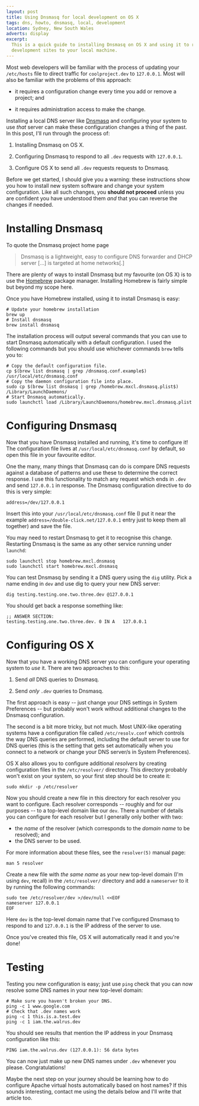 ```yaml
---
layout: post
title: Using Dnsmasq for local development on OS X
tags: dns, howto, dnsmasq, local, development
location: Sydney, New South Wales
adverts: display
excerpt: 
  This is a quick guide to installing Dnsmasq on OS X and using it to redirect
  development sites to your local machine.
---
```


Most web developers will be familiar with the process of updating your
`/etc/hosts` file to direct traffic for `coolproject.dev` to `127.0.0.1`. Most
will also be familiar with the problems of this approach:

- it requires a configuration change every time you add or remove a project; and

- it requires administration access to make the change.

Installing a local DNS server like [Dnsmasq][dnsmasq] and configuring your
system to use *that* server can make these configuration changes a thing of the
past. In this post, I'll run through the process of:

1. Installing Dnsmasq on OS X.

2. Configuring Dnsmasq to respond to all `.dev` requests with `127.0.0.1`.

3. Configure OS X to send all `.dev` requests requests to Dnsmasq.

[dnsmasq]: http://www.thekelleys.org.uk/dnsmasq/doc.html

Before we get started, I should give you a warning: these instructions show you
how to install new system software and change your system configuration. Like
all such changes, you **should not proceed** unless you are confident you have
understood them *and* that you can reverse the changes if needed.

# Installing Dnsmasq

To quote the Dnsmasq project home page

> Dnsmasq is a lightweight, easy to configure DNS forwarder and DHCP
> server [...] is targeted at home networks[.]

There are plenty of ways to install Dnsmasq but my favourite (on OS X) is to
use the [Homebrew][] package manager. Installing Homebrew is fairly simple but
beyond my scope here.

[Homebrew]: http://brew.sh

Once you have Homebrew installed, using it to install Dnsmasq is easy:

````{.bash}
# Update your homebrew installation
brew up
# Install dnsmasq
brew install dnsmasq
````

The installation process will output several commands that you can use to start
Dnsmasq automatically with a default configuration. I used the following
commands but you should use whichever commands `brew` tells you to:

````{.bash}
# Copy the default configuration file.
cp $(brew list dnsmasq | grep /dnsmasq.conf.example$) /usr/local/etc/dnsmasq.conf
# Copy the daemon configuration file into place.
sudo cp $(brew list dnsmasq | grep /homebrew.mxcl.dnsmasq.plist$) /Library/LaunchDaemons/
# Start Dnsmasq automatically.
sudo launchctl load /Library/LaunchDaemons/homebrew.mxcl.dnsmasq.plist
````

# Configuring Dnsmasq

Now that you have Dnsmasq installed and running, it's time to configure it! The
configuration file lives at `/usr/local/etc/dnsmasq.conf` by default, so open
this file in your favourite editor.

One the many, many things that Dnsmasq can do is compare DNS requests against a
database of patterns and use these to determine the correct response. I use
this functionality to match any request which ends in `.dev` and send
`127.0.0.1` in response. The Dnsmasq configuration directive to do this is very
simple:

````
address=/dev/127.0.0.1
````

Insert this into your `/usr/local/etc/dnsmasq.conf` file (I put it near the
example `address=/double-click.net/127.0.0.1` entry just to keep them all
together) and save the file.

You may need to restart Dnsmasq to get it to recognise this change. Restarting
Dnsmasq is the same as any other service running under `launchd`:

````{.bash}
sudo launchctl stop homebrew.mxcl.dnsmasq
sudo launchctl start homebrew.mxcl.dnsmasq
````

You can test Dnsmasq by sending it a DNS query using the `dig` utility. Pick a
name ending in `dev` and use dig to query your new DNS server:

````{.bash}
dig testing.testing.one.two.three.dev @127.0.0.1
````

You should get back a response something like:

````
;; ANSWER SECTION:
testing.testing.one.two.three.dev. 0 IN	A	127.0.0.1
````

# Configuring OS X

Now that you have a working DNS server you can configure your operating system
to *use* it. There are two approaches to this:

1. Send *all* DNS queries to Dnsmasq.

2. Send *only `.dev`* queries to Dnsmasq.

The first approach is easy -- just change your DNS settings in System
Preferences -- but probably won't work without additional changes to the
Dnsmasq configuration.

The second is a bit more tricky, but not much. Most UNIX-like operating systems
have a configuration file called `/etc/resolv.conf` which controls the way DNS
queries are performed, including the default server to use for DNS queries
(this is the setting that gets set automatically when you connect to a network
or change your DNS server/s in System Preferences).

OS X also allows you to configure additional *resolvers* by creating
configuration files in the `/etc/resolver/` directory. This directory probably
won't exist on your system, so your first step should be to create it:

````{.bash}
sudo mkdir -p /etc/resolver
````

Now you should create a new file in this directory for each resolver you want
to configure. Each resolver corresponds -- roughly and for our purposes -- to a
top-level domain like our `dev`. There a number of details you can configure
for each resolver but I generally only bother with two:

- the *name* of the resolver (which corresponds to the *domain name* to be
  resolved); and
- the DNS server to be used.

For more information about these files, see the `resolver(5)` manual page:

````{.bash}
man 5 resolver
````

Create a new file with *the same name* as your new top-level domain (I'm using
`dev`, recall) in the `/etc/resolver/` directory and add a `nameserver` to it
by running the following commands:

````{.bash}
sudo tee /etc/resolver/dev >/dev/null <<EOF
nameserver 127.0.0.1
EOF
````

Here `dev` is the top-level domain name that I've configured Dnsmasq to respond
to and `127.0.0.1` is the IP address of the server to use.

Once you've created this file, OS X will automatically read it and you're done!

# Testing

Testing you new configuration is easy; just use `ping` check that you can now
resolve some DNS names in your new top-level domain:

````{.bash}
# Make sure you haven't broken your DNS.
ping -c 1 www.google.com
# Check that .dev names work
ping -c 1 this.is.a.test.dev
ping -c 1 iam.the.walrus.dev
````

You should see results that mention the IP address in your Dnsmasq
configuration like this:

````
PING iam.the.walrus.dev (127.0.0.1): 56 data bytes
````

You can now just make up new DNS names under `.dev` whenever you please.
Congratulations!

Maybe the next step on your journey should be learning how to do configure
Apache virtual hosts automatically based on host names? If this sounds
interesting, contact me using the details below and I'll write that article too.
